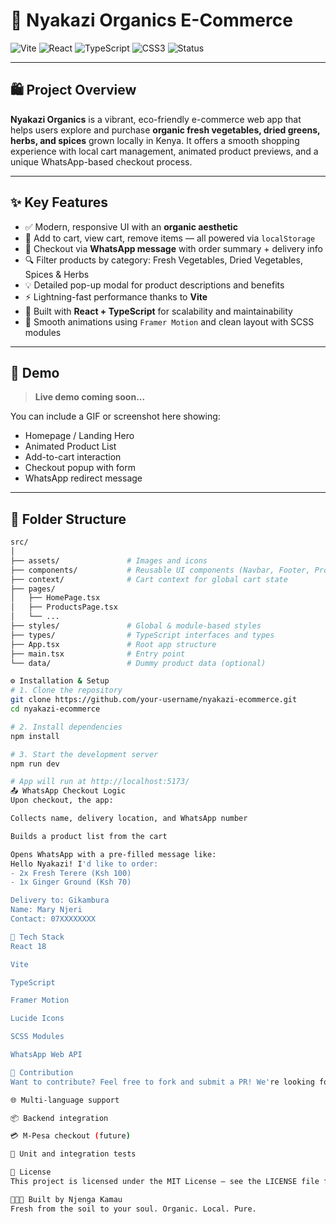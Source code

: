 # 🌿 Nyakazi Organics E-Commerce

![Vite](https://img.shields.io/badge/Vite-%233B3B3B.svg?style=for-the-badge&logo=vite&logoColor=FFD62E)
![React](https://img.shields.io/badge/React-%2320232a.svg?style=for-the-badge&logo=react&logoColor=%2361DAFB)
![TypeScript](https://img.shields.io/badge/TypeScript-%23007ACC.svg?style=for-the-badge&logo=typescript&logoColor=white)
![CSS3](https://img.shields.io/badge/CSS3-%231572B6.svg?style=for-the-badge&logo=css3&logoColor=white)
![Status](https://img.shields.io/badge/Live%20Demo-Coming%20Soon-orange?style=for-the-badge)

---

## 🛍️ Project Overview

**Nyakazi Organics** is a vibrant, eco-friendly e-commerce web app that helps users explore and purchase **organic fresh vegetables, dried greens, herbs, and spices** grown locally in Kenya. It offers a smooth shopping experience with local cart management, animated product previews, and a unique WhatsApp-based checkout process.

---

## ✨ Key Features

- ✅ Modern, responsive UI with an **organic aesthetic**
- 🛒 Add to cart, view cart, remove items — all powered via `localStorage`
- 📱 Checkout via **WhatsApp message** with order summary + delivery info
- 🔍 Filter products by category: Fresh Vegetables, Dried Vegetables, Spices & Herbs
- 💡 Detailed pop-up modal for product descriptions and benefits
- ⚡ Lightning-fast performance thanks to **Vite**
- 🌱 Built with **React + TypeScript** for scalability and maintainability
- 🎨 Smooth animations using `Framer Motion` and clean layout with SCSS modules

---

## 🧪 Demo

> **Live demo coming soon...**

You can include a GIF or screenshot here showing:

- Homepage / Landing Hero
- Animated Product List
- Add-to-cart interaction
- Checkout popup with form
- WhatsApp redirect message

---

## 📂 Folder Structure

```bash
src/
│
├── assets/               # Images and icons
├── components/           # Reusable UI components (Navbar, Footer, ProductCard, etc.)
├── context/              # Cart context for global cart state
├── pages/
│   ├── HomePage.tsx
│   ├── ProductsPage.tsx
│   └── ...
├── styles/               # Global & module-based styles
├── types/                # TypeScript interfaces and types
├── App.tsx               # Root app structure
├── main.tsx              # Entry point
└── data/                 # Dummy product data (optional)

⚙️ Installation & Setup
# 1. Clone the repository
git clone https://github.com/your-username/nyakazi-ecommerce.git
cd nyakazi-ecommerce

# 2. Install dependencies
npm install

# 3. Start the development server
npm run dev

# App will run at http://localhost:5173/
📤 WhatsApp Checkout Logic
Upon checkout, the app:

Collects name, delivery location, and WhatsApp number

Builds a product list from the cart

Opens WhatsApp with a pre-filled message like:
Hello Nyakazi! I'd like to order:
- 2x Fresh Terere (Ksh 100)
- 1x Ginger Ground (Ksh 70)

Delivery to: Gikambura
Name: Mary Njeri
Contact: 07XXXXXXXX

🔧 Tech Stack
React 18

Vite

TypeScript

Framer Motion

Lucide Icons

SCSS Modules

WhatsApp Web API

💚 Contribution
Want to contribute? Feel free to fork and submit a PR! We're looking for help with:

🌐 Multi-language support

📦 Backend integration

💳 M-Pesa checkout (future)

🧪 Unit and integration tests

📄 License
This project is licensed under the MIT License — see the LICENSE file for details.

👩🏽‍🌾 Built by Njenga Kamau
Fresh from the soil to your soul. Organic. Local. Pure.
